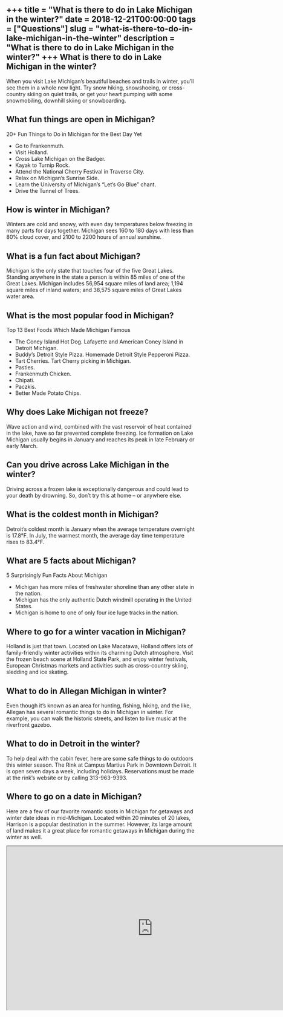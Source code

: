 +++
title = "What is there to do in Lake Michigan in the winter?"
date = 2018-12-21T00:00:00
tags = ["Questions"]
slug = "what-is-there-to-do-in-lake-michigan-in-the-winter"
description = "What is there to do in Lake Michigan in the winter?"
+++
What is there to do in Lake Michigan in the winter?
---------------------------------------------------

When you visit Lake Michigan’s beautiful beaches and trails in winter, you’ll see them in a whole new light. Try snow hiking, snowshoeing, or cross-country skiing on quiet trails, or get your heart pumping with some snowmobiling, downhill skiing or snowboarding.

What fun things are open in Michigan?
-------------------------------------

20+ Fun Things to Do in Michigan for the Best Day Yet

- Go to Frankenmuth.
- Visit Holland.
- Cross Lake Michigan on the Badger.
- Kayak to Turnip Rock.
- Attend the National Cherry Festival in Traverse City.
- Relax on Michigan’s Sunrise Side.
- Learn the University of Michigan’s “Let’s Go Blue” chant.
- Drive the Tunnel of Trees.

How is winter in Michigan?
--------------------------

Winters are cold and snowy, with even day temperatures below freezing in many parts for days together. Michigan sees 160 to 180 days with less than 80% cloud cover, and 2100 to 2200 hours of annual sunshine.

What is a fun fact about Michigan?
----------------------------------

Michigan is the only state that touches four of the five Great Lakes. Standing anywhere in the state a person is within 85 miles of one of the Great Lakes. Michigan includes 56,954 square miles of land area; 1,194 square miles of inland waters; and 38,575 square miles of Great Lakes water area.

What is the most popular food in Michigan?
------------------------------------------

Top 13 Best Foods Which Made Michigan Famous

- The Coney Island Hot Dog. Lafayette and American Coney Island in Detroit Michigan.
- Buddy’s Detroit Style Pizza. Homemade Detroit Style Pepperoni Pizza.
- Tart Cherries. Tart Cherry picking in Michigan.
- Pasties.
- Frankenmuth Chicken.
- Chipati.
- Paczkis.
- Better Made Potato Chips.

Why does Lake Michigan not freeze?
----------------------------------

Wave action and wind, combined with the vast reservoir of heat contained in the lake, have so far prevented complete freezing. Ice formation on Lake Michigan usually begins in January and reaches its peak in late February or early March.

Can you drive across Lake Michigan in the winter?
-------------------------------------------------

Driving across a frozen lake is exceptionally dangerous and could lead to your death by drowning. So, don’t try this at home – or anywhere else.

What is the coldest month in Michigan?
--------------------------------------

Detroit’s coldest month is January when the average temperature overnight is 17.8°F. In July, the warmest month, the average day time temperature rises to 83.4°F.

What are 5 facts about Michigan?
--------------------------------

5 Surprisingly Fun Facts About Michigan

- Michigan has more miles of freshwater shoreline than any other state in the nation.
- Michigan has the only authentic Dutch windmill operating in the United States.
- Michigan is home to one of only four ice luge tracks in the nation.

Where to go for a winter vacation in Michigan?
----------------------------------------------

Holland is just that town. Located on Lake Macatawa, Holland offers lots of family-friendly winter activities within its charming Dutch atmosphere. Visit the frozen beach scene at Holland State Park, and enjoy winter festivals, European Christmas markets and activities such as cross-country skiing, sledding and ice skating.

What to do in Allegan Michigan in winter?
-----------------------------------------

Even though it’s known as an area for hunting, fishing, hiking, and the like, Allegan has several romantic things to do in Michigan in winter. For example, you can walk the historic streets, and listen to live music at the riverfront gazebo.

What to do in Detroit in the winter?
------------------------------------

To help deal with the cabin fever, here are some safe things to do outdoors this winter season. The Rink at Campus Martius Park in Downtown Detroit. It is open seven days a week, including holidays. Reservations must be made at the rink’s website or by calling 313-963-9393.

Where to go on a date in Michigan?
----------------------------------

Here are a few of our favorite romantic spots in Michigan for getaways and winter date ideas in mid-Michigan. Located within 20 minutes of 20 lakes, Harrison is a popular destination in the summer. However, its large amount of land makes it a great place for romantic getaways in Michigan during the winter as well.

<iframe allow="accelerometer; autoplay; clipboard-write; encrypted-media; gyroscope; picture-in-picture" allowfullscreen="" class="__youtube_prefs__  epyt-is-override  no-lazyload" data-no-lazy="1" data-origheight="433" data-origwidth="770" data-skipgform_ajax_framebjll="" height="433" id="_ytid_21575" loading="lazy" src="https://www.youtube.com/embed/AJb_bQpPIag?enablejsapi=1&autoplay=0&cc_load_policy=0&cc_lang_pref=&iv_load_policy=1&loop=0&modestbranding=0&rel=1&fs=1&playsinline=0&autohide=2&theme=dark&color=red&controls=1&" title="YouTube player" width="770"></iframe>